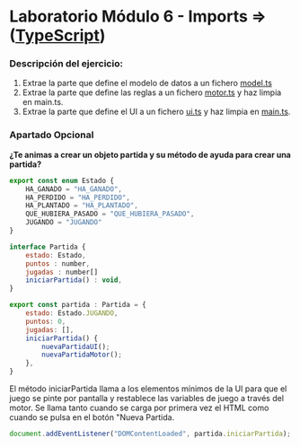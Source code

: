 # Laboratorio Módulo 6 - Imports => ([TypeScript](https://github.com/oleojake/bootcampjs-lemoncode/blob/main/lab_06/src))

### Descripción del ejercicio:

1. Extrae la parte que define el modelo de datos a un fichero [model.ts](https://github.com/oleojake/bootcampjs-lemoncode/blob/main/lab_06/src/model.ts)
2. Extrae la parte que define las reglas a un fichero [motor.ts](https://github.com/oleojake/bootcampjs-lemoncode/blob/main/lab_06/src/motor.ts) y haz limpia en main.ts.
3. Extrae la parte que define el UI a un fichero [ui.ts](https://github.com/oleojake/bootcampjs-lemoncode/blob/main/lab_06/src/ui.ts) y haz limpia en [main.ts](https://github.com/oleojake/bootcampjs-lemoncode/blob/main/lab_06/src/main.ts).

### Apartado Opcional

**¿Te animas a crear un objeto partida y su método de ayuda para crear una partida?**

````JavaScript
export const enum Estado {
	HA_GANADO = "HA_GANADO",
	HA_PERDIDO = "HA_PERDIDO",
	HA_PLANTADO = "HA_PLANTADO",
    QUE_HUBIERA_PASADO = "QUE_HUBIERA_PASADO",
    JUGANDO = "JUGANDO"
}

interface Partida {
    estado: Estado,
    puntos : number,
    jugadas : number[]
    iniciarPartida() : void,
}

export const partida : Partida = {
    estado: Estado.JUGANDO,
    puntos: 0,
    jugadas: [],
    iniciarPartida() {
        nuevaPartidaUI();
        nuevaPartidaMotor();
    },
}
````
El método iniciarPartida llama a los elementos mínimos de la UI para que el juego se pinte por pantalla y restablece las variables de juego a través del motor. Se llama tanto cuando se carga por primera vez el HTML como cuando se pulsa en el botón "Nueva Partida.

````JavaScript
document.addEventListener("DOMContentLoaded", partida.iniciarPartida);
````